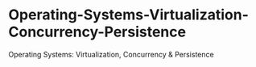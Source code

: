 # Operating-Systems-Virtualization-Concurrency-Persistence
Operating Systems: Virtualization, Concurrency &amp; Persistence
